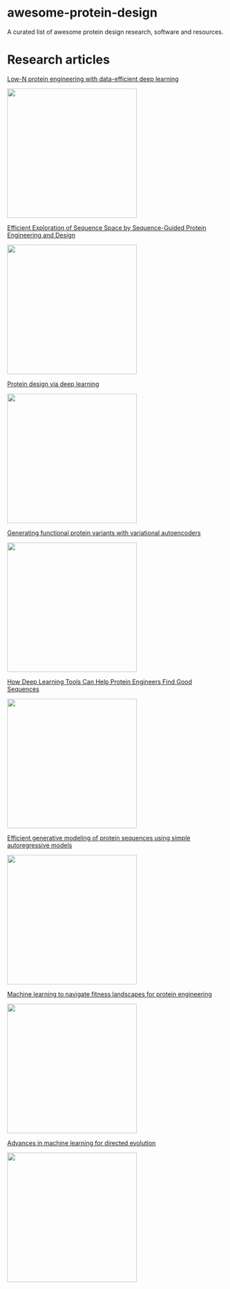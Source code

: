 # awesome-protein-design
A curated list of awesome protein design research, software and resources.

# Research articles
  
  [Low-N protein engineering with data-efficient deep learning](https://www.nature.com/articles/s41592-021-01100-y)
  
  <img src="https://user-images.githubusercontent.com/51283097/167543916-75615dbe-058f-451a-aca5-7f41db8e93d6.png" width="300">
  

  [Efficient Exploration of Sequence Space by Sequence-Guided Protein Engineering and Design](https://pubs.acs.org/doi/pdf/10.1021/acs.biochem.1c00757)  
  
  <img src="https://user-images.githubusercontent.com/51283097/167543948-c9359f01-9c10-4044-9256-78c0c67e1f78.png" width="300">
  
  
  [Protein design via deep learning](https://www.researchgate.net/profile/Haipeng-Gong/publication/359594457_Protein_design_via_deep_learning/links/62626176bca601538b5dfd47/Protein-design-via-deep-learning.pdf)
  
  <img src="https://user-images.githubusercontent.com/51283097/167544838-f60e0d14-091f-4300-9fe6-31fc874a5e79.png" width="300">
  
  
  [Generating functional protein variants with variational autoencoders](https://journals.plos.org/ploscompbiol/article?id=10.1371/journal.pcbi.1008736)
  
  <img src="https://user-images.githubusercontent.com/51283097/167560861-8dafa2a1-dedc-4644-a4a5-a929aecac8bc.png" width="300">
  
  
  [How Deep Learning Tools Can Help Protein Engineers Find Good Sequences](https://pubs.acs.org/doi/10.1021/acs.jpcb.1c02449?ref=PDF#)
  
  <img src="https://user-images.githubusercontent.com/51283097/167561055-7ae83fce-3cb3-4c11-af9d-afb7ebad2d11.png" width="300">
  
  
  [Efficient generative modeling of protein sequences using simple autoregressive models](https://www.nature.com/articles/s41467-021-25756-4/figures/1)
  
  <img src="https://user-images.githubusercontent.com/51283097/167564928-c1ac763f-0c6a-4797-a752-50a3beb2aaf7.png" width="300">
  
  
  [Machine learning to navigate fitness landscapes for protein engineering](https://www.sciencedirect.com/science/article/pii/S0958166922000465)
  
  <img src="https://user-images.githubusercontent.com/51283097/167566566-786d5e81-314d-4e4c-b315-3ff201089bc5.png" width="300">


  [Advances in machine learning for directed evolution](https://www.sciencedirect.com/science/article/pii/S0959440X21000154#bbib0275)
  
  <img src="https://user-images.githubusercontent.com/51283097/167568768-f13a86c9-2e52-42cb-8e68-031fd8bf850d.png" width="300">



  

  



